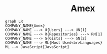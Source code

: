<h1 align="center">Amex</h1>

```mermaid
graph LR
COMPANY_NAME{Amex}
COMPANY_NAME ---> U{Users} ---> UN[1]
COMPANY_NAME ---> R{Repositories} ---> RN[1]
COMPANY_NAME ---> G{Gists} ---> GN[2]
COMPANY_NAME ---> ML{Most Used<br>Languages}
ML --> JavaScript[JavaScript]
```
